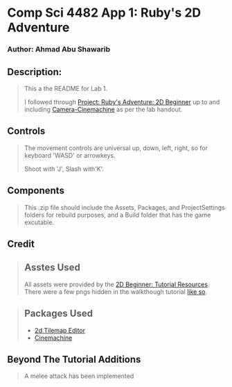 # Comp Sci 4482 App 1: Ruby's 2D Adventure

### Author: Ahmad Abu Shawarib

## Description:
>This a the README for Lab 1. 
>
>I followed through [Project: Ruby's Adventure: 2D Beginner](https://learn.unity.com/project/ruby-s-2d-rpg?uv=2020.3) up to and including [Camera-Cinemachine](https://learn.unity.com/tutorial/camera-cinemachine?uv=2020.3&projectId=5c6166dbedbc2a0021b1bc7c#5d654c80edbc2a001f726421) as per the lab handout.

## Controls
>The movement controls are universal up, down, left, right,
>so for keyboard 'WASD' or arrowkeys.
>
>Shoot with 'J', Slash with'K'.

## Components
>This .zip file should include the Assets, Packages, and ProjectSettings folders for rebuild purposes, and a Build folder that has the game excutable.

## Credit
>## Asstes Used
>All assets were provided by the [2D Beginner: Tutorial Resources](https://assetstore.unity.com/packages/2d/2d-beginner-tutorial-resources-140167).
>There were a few pngs hidden in the walkthough tutorial [like so](https://learn.unity.com/tutorial/main-character-and-first-script?uv=2020.3&projectId=5c6166dbedbc2a0021b1bc7c#).

>## Packages Used
>- [2d Tilemap Editor](https://docs.unity3d.com/Packages/com.unity.2d.tilemap@1.0/manual/index.html) 
>- [Cinemachine](https://unity.com/unity/features/editor/art-and-design/cinemachine)

## Beyond The Tutorial Additions
>A melee attack has been implemented